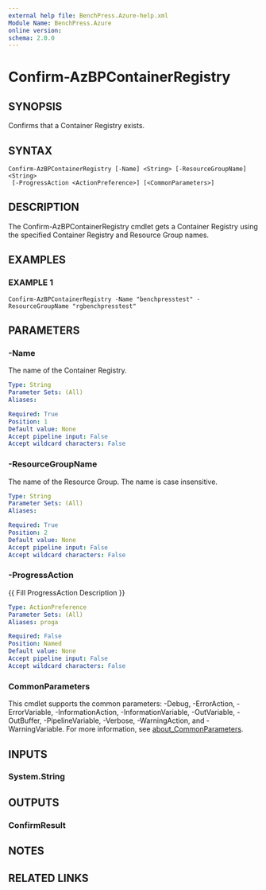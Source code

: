 ```yaml
---
external help file: BenchPress.Azure-help.xml
Module Name: BenchPress.Azure
online version:
schema: 2.0.0
---
```


# Confirm-AzBPContainerRegistry

## SYNOPSIS
Confirms that a Container Registry exists.

## SYNTAX

```
Confirm-AzBPContainerRegistry [-Name] <String> [-ResourceGroupName] <String>
 [-ProgressAction <ActionPreference>] [<CommonParameters>]
```

## DESCRIPTION
The Confirm-AzBPContainerRegistry cmdlet gets a Container Registry using the specified Container Registry and
Resource Group names.

## EXAMPLES

### EXAMPLE 1
```
Confirm-AzBPContainerRegistry -Name "benchpresstest" -ResourceGroupName "rgbenchpresstest"
```

## PARAMETERS

### -Name
The name of the Container Registry.

```yaml
Type: String
Parameter Sets: (All)
Aliases:

Required: True
Position: 1
Default value: None
Accept pipeline input: False
Accept wildcard characters: False
```

### -ResourceGroupName
The name of the Resource Group.
The name is case insensitive.

```yaml
Type: String
Parameter Sets: (All)
Aliases:

Required: True
Position: 2
Default value: None
Accept pipeline input: False
Accept wildcard characters: False
```

### -ProgressAction
{{ Fill ProgressAction Description }}

```yaml
Type: ActionPreference
Parameter Sets: (All)
Aliases: proga

Required: False
Position: Named
Default value: None
Accept pipeline input: False
Accept wildcard characters: False
```

### CommonParameters
This cmdlet supports the common parameters: -Debug, -ErrorAction, -ErrorVariable, -InformationAction, -InformationVariable, -OutVariable, -OutBuffer, -PipelineVariable, -Verbose, -WarningAction, and -WarningVariable. For more information, see [about_CommonParameters](http://go.microsoft.com/fwlink/?LinkID=113216).

## INPUTS

### System.String
## OUTPUTS

### ConfirmResult
## NOTES

## RELATED LINKS
